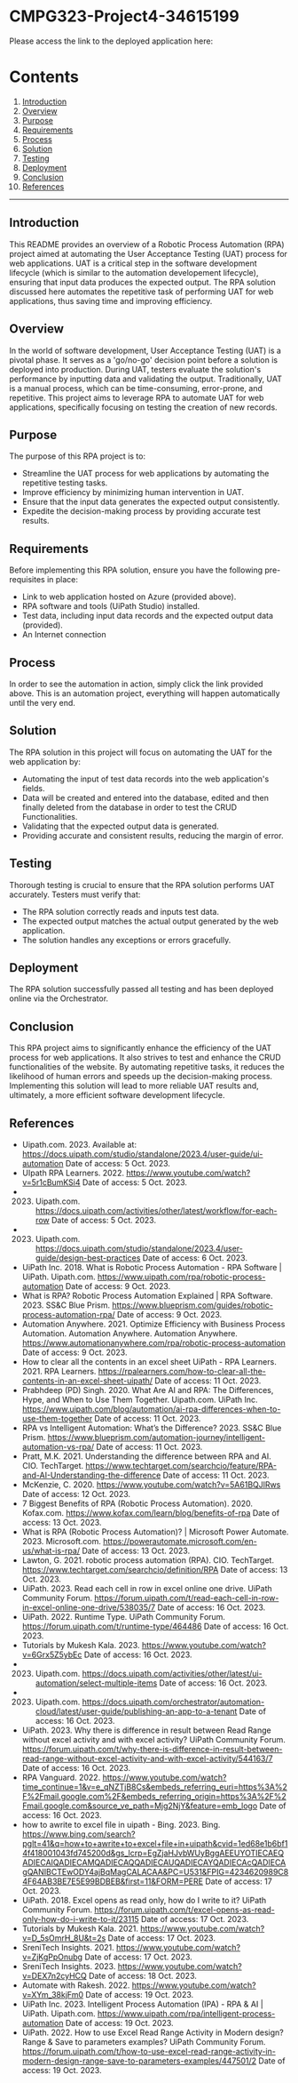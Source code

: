 # CMPG323-Project4-34615199

Please access the link to the deployed application here: 

# Contents

1. [Introduction](#introduction)
2. [Overview](#overview)
3. [Purpose](#purpose)
4. [Requirements](#requirements)
5. [Process](#process)
6. [Solution](#solution)
7. [Testing](#testing)
8. [Deployment](#deployment)
9. [Conclusion](#conclusion)
10. [References](#references)

---

## Introduction

This README provides an overview of a Robotic Process Automation (RPA) project aimed at automating the User Acceptance Testing (UAT) process for web applications. UAT is a critical step in the software development lifecycle (which is similar to the automation developement lifecycle), ensuring that input data produces the expected output. The RPA solution discussed here automates the repetitive task of performing UAT for web applications, thus saving time and improving efficiency.

## Overview

In the world of software development, User Acceptance Testing (UAT) is a pivotal phase. It serves as a 'go/no-go' decision point before a solution is deployed into production. During UAT, testers evaluate the solution's performance by inputting data and validating the output. Traditionally, UAT is a manual process, which can be time-consuming, error-prone, and repetitive. This project aims to leverage RPA to automate UAT for web applications, specifically focusing on testing the creation of new records.

## Purpose

The purpose of this RPA project is to:

- Streamline the UAT process for web applications by automating the repetitive testing tasks.
- Improve efficiency by minimizing human intervention in UAT.
- Ensure that the input data generates the expected output consistently.
- Expedite the decision-making process by providing accurate test results.

## Requirements

Before implementing this RPA solution, ensure you have the following pre-requisites in place:

- Link to web application hosted on Azure (provided above).
- RPA software and tools (UiPath Studio) installed.
- Test data, including input data records and the expected output data (provided).
- An Internet connection

## Process

In order to see the automation in action, simply click the link provided above. This is an automation project, everything will happen automatically until the very end.

## Solution

The RPA solution in this project will focus on automating the UAT for the web application by:

- Automating the input of test data records into the web application's fields.
- Data will be created and entered into the database, edited and then finally deleted from the database in order to test the CRUD Functionalities.
- Validating that the expected output data is generated.
- Providing accurate and consistent results, reducing the margin of error.

## Testing

Thorough testing is crucial to ensure that the RPA solution performs UAT accurately. Testers must verify that:

- The RPA solution correctly reads and inputs test data.
- The expected output matches the actual output generated by the web application.
- The solution handles any exceptions or errors gracefully.

## Deployment

The RPA solution successfully passed all testing and has been deployed online via the Orchestrator.

## Conclusion

This RPA project aims to significantly enhance the efficiency of the UAT process for web applications. It also strives to test and enhance the CRUD functionalities of the website. By automating repetitive tasks, it reduces the likelihood of human errors and speeds up the decision-making process. Implementing this solution will lead to more reliable UAT results and, ultimately, a more efficient software development lifecycle.

## References

* Uipath.com. 2023. Available at: https://docs.uipath.com/studio/standalone/2023.4/user-guide/ui-automation Date of access: 5 Oct. 2023.
* UIpath RPA Learners. 2022. https://www.youtube.com/watch?v=5r1cBumKSi4 Date of access: 5 Oct. 2023.
* 2023. Uipath.com. https://docs.uipath.com/activities/other/latest/workflow/for-each-row Date of access: 5 Oct. 2023.
* 2023. Uipath.com. https://docs.uipath.com/studio/standalone/2023.4/user-guide/design-best-practices Date of access: 6 Oct. 2023.
* UiPath Inc. 2018. What is Robotic Process Automation - RPA Software | UiPath. Uipath.com. https://www.uipath.com/rpa/robotic-process-automation Date of access: 9 Oct. 2023.
* What is RPA? Robotic Process Automation Explained | RPA Software. 2023. SS&C Blue Prism. https://www.blueprism.com/guides/robotic-process-automation-rpa/ Date of access: 9 Oct. 2023.
* Automation Anywhere. 2021. Optimize Efficiency with Business Process Automation. Automation Anywhere. Automation Anywhere. https://www.automationanywhere.com/rpa/robotic-process-automation Date of access: 9 Oct. 2023.
* How to clear all the contents in an excel sheet UiPath - RPA Learners. 2021. RPA Learners. https://rpalearners.com/how-to-clear-all-the-contents-in-an-excel-sheet-uipath/ Date of access: 11 Oct. 2023.
* Prabhdeep (PD) Singh. 2020. What Are AI and RPA: The Differences, Hype, and When to Use Them Together. Uipath.com. UiPath Inc. https://www.uipath.com/blog/automation/ai-rpa-differences-when-to-use-them-together Date of access: 11 Oct. 2023.
* RPA vs Intelligent Automation: What’s the Difference? 2023. SS&C Blue Prism. https://www.blueprism.com/automation-journey/intelligent-automation-vs-rpa/ Date of access: 11 Oct. 2023.
* Pratt, M.K. 2021. Understanding the difference between RPA and AI. CIO. TechTarget. https://www.techtarget.com/searchcio/feature/RPA-and-AI-Understanding-the-difference Date of access: 11 Oct. 2023.
* McKenzie, C. 2020. https://www.youtube.com/watch?v=5A61BQJlRws Date of access: 12 Oct. 2023.
* 7 Biggest Benefits of RPA (Robotic Process Automation). 2020. Kofax.com. https://www.kofax.com/learn/blog/benefits-of-rpa Date of access: 13 Oct. 2023.
* What is RPA (Robotic Process Automation)? | Microsoft Power Automate. 2023. Microsoft.com. https://powerautomate.microsoft.com/en-us/what-is-rpa/ Date of access: 13 Oct. 2023.
* Lawton, G. 2021. robotic process automation (RPA). CIO. TechTarget. https://www.techtarget.com/searchcio/definition/RPA Date of access: 13 Oct. 2023.
* UiPath. 2023. Read each cell in row in excel online one drive. UiPath Community Forum. https://forum.uipath.com/t/read-each-cell-in-row-in-excel-online-one-drive/538035/7 Date of access: 16 Oct. 2023.
* UiPath. 2022. Runtime Type. UiPath Community Forum. https://forum.uipath.com/t/runtime-type/464486 Date of access: 16 Oct. 2023.
* Tutorials by Mukesh Kala. 2023. https://www.youtube.com/watch?v=6Grx5Z5ybEc Date of access: 16 Oct. 2023.
* 2023. Uipath.com. https://docs.uipath.com/activities/other/latest/ui-automation/select-multiple-items Date of access: 16 Oct. 2023.
* 2023. Uipath.com. https://docs.uipath.com/orchestrator/automation-cloud/latest/user-guide/publishing-an-app-to-a-tenant Date of access: 16 Oct. 2023.
* UiPath. 2023. Why there is difference in result between Read Range without excel activity and with excel activity? UiPath Community Forum. https://forum.uipath.com/t/why-there-is-difference-in-result-between-read-range-without-excel-activity-and-with-excel-activity/544163/7 Date of access: 16 Oct. 2023.
* RPA Vanguard. 2022. https://www.youtube.com/watch?time_continue=1&v=e_qNZTjB8Cs&embeds_referring_euri=https%3A%2F%2Fmail.google.com%2F&embeds_referring_origin=https%3A%2F%2Fmail.google.com&source_ve_path=Mjg2NjY&feature=emb_logo Date of access: 16 Oct. 2023.
* how to awrite to excel file in uipath - Bing. 2023. Bing. https://www.bing.com/search?pglt=41&q=how+to+awrite+to+excel+file+in+uipath&cvid=1ed68e1b6bf14f418001043fd745200d&gs_lcrp=EgZjaHJvbWUyBggAEEUYOTIECAEQADIECAIQADIECAMQADIECAQQADIECAUQADIECAYQADIECAcQADIECAgQANIBCTEwODY4ajBqMagCALACAA&PC=U531&FPIG=4234620989C84F64AB3BE7E5E99BDBEB&first=11&FORM=PERE Date of access: 17 Oct. 2023.
* UiPath. 2018. Excel opens as read only, how do I write to it? UiPath Community Forum. https://forum.uipath.com/t/excel-opens-as-read-only-how-do-i-write-to-it/23115 Date of access: 17 Oct. 2023.
* Tutorials by Mukesh Kala. 2021. https://www.youtube.com/watch?v=D_5sOmrH_8U&t=2s Date of access: 17 Oct. 2023.
* SreniTech Insights. 2021. https://www.youtube.com/watch?v=ZjKgPpOnubg Date of access: 17 Oct. 2023.
* SreniTech Insights. 2023. https://www.youtube.com/watch?v=DEX7n2cyHCQ Date of access: 18 Oct. 2023.
* Automate with Rakesh. 2022. https://www.youtube.com/watch?v=XYm_38kjFm0 Date of access: 19 Oct. 2023.
* UiPath Inc. 2023. Intelligent Process Automation (IPA) - RPA & AI | UiPath. Uipath.com. https://www.uipath.com/rpa/intelligent-process-automation Date of access: 19 Oct. 2023.
* UiPath. 2022. How to use Excel Read Range Activity in Modern design? Range & Save to parameters examples? UiPath Community Forum. https://forum.uipath.com/t/how-to-use-excel-read-range-activity-in-modern-design-range-save-to-parameters-examples/447501/2 Date of access: 19 Oct. 2023.
